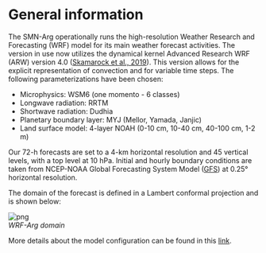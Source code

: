 # General information

The SMN-Arg operationally runs the high-resolution Weather Research and Forecasting (WRF) model for its main weather forecast activities. The version in use now utilizes the dynamical kernel Advanced Research WRF (ARW) version 4.0 (<a href="https://www2.mmm.ucar.edu/wrf/users/docs/technote/v4_technote.pdf">Skamarock et al., 2019</a>). This version allows for the explicit representation of convection and for variable time steps. The following parameterizations have been chosen: <br />

- Microphysics: WSM6 (one momento - 6 classes)
- Longwave radiation: RRTM
- Shortwave radiation: Dudhia
- Planetary boundary layer: MYJ (Mellor, Yamada, Janjic)
- Land surface model: 4-layer NOAH (0-10 cm, 10-40 cm, 40-100 cm, 1-2 m)

Our 72-h forecasts are set to a 4-km horizontal resolution and 45 vertical levels, with a top level at 10 hPa. Initial and hourly boundary conditions are taken from NCEP-NOAA Global Forecasting System Model (<a href="https://www.emc.ncep.noaa.gov/emc/pages/numerical_forecast_systems/gfs.php">GFS</a>) at 0.25° horizontal resolution. <br />

The domain of the forecast is defined in a Lambert conformal projection and is shown below: <br />

![png](../figuras/dominioWRF4.png)  <br /> *WRF-Arg domain*

More details about the model configuration can be found in this <a href="http://repositorio.smn.gob.ar/handle/20.500.12160/1402">link</a>.
